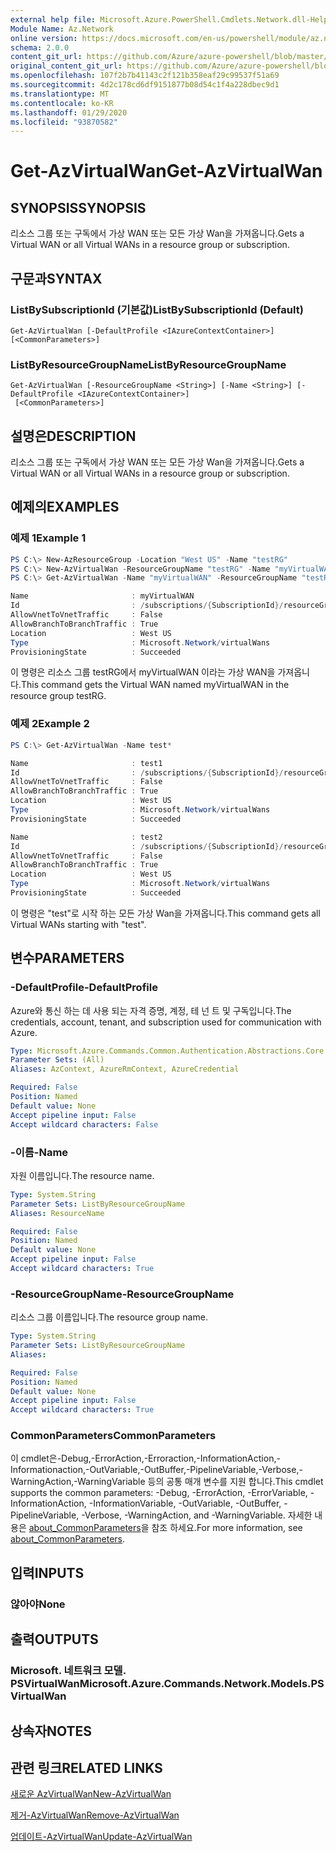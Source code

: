 ```yaml
---
external help file: Microsoft.Azure.PowerShell.Cmdlets.Network.dll-Help.xml
Module Name: Az.Network
online version: https://docs.microsoft.com/en-us/powershell/module/az.network/get-azvirtualwan
schema: 2.0.0
content_git_url: https://github.com/Azure/azure-powershell/blob/master/src/Network/Network/help/Get-AzVirtualWan.md
original_content_git_url: https://github.com/Azure/azure-powershell/blob/master/src/Network/Network/help/Get-AzVirtualWan.md
ms.openlocfilehash: 107f2b7b41143c2f121b358eaf29c99537f51a69
ms.sourcegitcommit: 4d2c178cd6df9151877b08d54c1f4a228dbec9d1
ms.translationtype: MT
ms.contentlocale: ko-KR
ms.lasthandoff: 01/29/2020
ms.locfileid: "93870582"
---
```

# <span data-ttu-id="28323-101">Get-AzVirtualWan</span><span class="sxs-lookup"><span data-stu-id="28323-101">Get-AzVirtualWan</span></span>

## <span data-ttu-id="28323-102">SYNOPSIS</span><span class="sxs-lookup"><span data-stu-id="28323-102">SYNOPSIS</span></span>
<span data-ttu-id="28323-103">리소스 그룹 또는 구독에서 가상 WAN 또는 모든 가상 Wan을 가져옵니다.</span><span class="sxs-lookup"><span data-stu-id="28323-103">Gets a Virtual WAN or all Virtual WANs in a resource group or subscription.</span></span>

## <span data-ttu-id="28323-104">구문과</span><span class="sxs-lookup"><span data-stu-id="28323-104">SYNTAX</span></span>

### <span data-ttu-id="28323-105">ListBySubscriptionId (기본값)</span><span class="sxs-lookup"><span data-stu-id="28323-105">ListBySubscriptionId (Default)</span></span>
```
Get-AzVirtualWan [-DefaultProfile <IAzureContextContainer>] [<CommonParameters>]
```

### <span data-ttu-id="28323-106">ListByResourceGroupName</span><span class="sxs-lookup"><span data-stu-id="28323-106">ListByResourceGroupName</span></span>
```
Get-AzVirtualWan [-ResourceGroupName <String>] [-Name <String>] [-DefaultProfile <IAzureContextContainer>]
 [<CommonParameters>]
```

## <span data-ttu-id="28323-107">설명은</span><span class="sxs-lookup"><span data-stu-id="28323-107">DESCRIPTION</span></span>
<span data-ttu-id="28323-108">리소스 그룹 또는 구독에서 가상 WAN 또는 모든 가상 Wan을 가져옵니다.</span><span class="sxs-lookup"><span data-stu-id="28323-108">Gets a Virtual WAN or all Virtual WANs in a resource group or subscription.</span></span>

## <span data-ttu-id="28323-109">예제의</span><span class="sxs-lookup"><span data-stu-id="28323-109">EXAMPLES</span></span>

### <span data-ttu-id="28323-110">예제 1</span><span class="sxs-lookup"><span data-stu-id="28323-110">Example 1</span></span>

```powershell
PS C:\> New-AzResourceGroup -Location "West US" -Name "testRG" 
PS C:\> New-AzVirtualWan -ResourceGroupName "testRG" -Name "myVirtualWAN" -Location "West US" -AllowBranchToBranchTraffic $true
PS C:\> Get-AzVirtualWan -Name "myVirtualWAN" -ResourceGroupName "testRG"

Name                       : myVirtualWAN
Id                         : /subscriptions/{SubscriptionId}/resourceGroups/testRG/providers/Microsoft.Network/virtualWans/myVirtualWAN
AllowVnetToVnetTraffic     : False
AllowBranchToBranchTraffic : True
Location                   : West US
Type                       : Microsoft.Network/virtualWans
ProvisioningState          : Succeeded
```

<span data-ttu-id="28323-111">이 명령은 리소스 그룹 testRG에서 myVirtualWAN 이라는 가상 WAN을 가져옵니다.</span><span class="sxs-lookup"><span data-stu-id="28323-111">This command gets the Virtual WAN named myVirtualWAN in the resource group testRG.</span></span>

### <span data-ttu-id="28323-112">예제 2</span><span class="sxs-lookup"><span data-stu-id="28323-112">Example 2</span></span>

```powershell
PS C:\> Get-AzVirtualWan -Name test*

Name                       : test1
Id                         : /subscriptions/{SubscriptionId}/resourceGroups/testRG/providers/Microsoft.Network/virtualWans/test1
AllowVnetToVnetTraffic     : False
AllowBranchToBranchTraffic : True
Location                   : West US
Type                       : Microsoft.Network/virtualWans
ProvisioningState          : Succeeded

Name                       : test2
Id                         : /subscriptions/{SubscriptionId}/resourceGroups/testRG/providers/Microsoft.Network/virtualWans/test2
AllowVnetToVnetTraffic     : False
AllowBranchToBranchTraffic : True
Location                   : West US
Type                       : Microsoft.Network/virtualWans
ProvisioningState          : Succeeded
```

<span data-ttu-id="28323-113">이 명령은 "test"로 시작 하는 모든 가상 Wan을 가져옵니다.</span><span class="sxs-lookup"><span data-stu-id="28323-113">This command gets all Virtual WANs starting with "test".</span></span>

## <span data-ttu-id="28323-114">변수</span><span class="sxs-lookup"><span data-stu-id="28323-114">PARAMETERS</span></span>

### <span data-ttu-id="28323-115">-DefaultProfile</span><span class="sxs-lookup"><span data-stu-id="28323-115">-DefaultProfile</span></span>
<span data-ttu-id="28323-116">Azure와 통신 하는 데 사용 되는 자격 증명, 계정, 테 넌 트 및 구독입니다.</span><span class="sxs-lookup"><span data-stu-id="28323-116">The credentials, account, tenant, and subscription used for communication with Azure.</span></span>

```yaml
Type: Microsoft.Azure.Commands.Common.Authentication.Abstractions.Core.IAzureContextContainer
Parameter Sets: (All)
Aliases: AzContext, AzureRmContext, AzureCredential

Required: False
Position: Named
Default value: None
Accept pipeline input: False
Accept wildcard characters: False
```

### <span data-ttu-id="28323-117">-이름</span><span class="sxs-lookup"><span data-stu-id="28323-117">-Name</span></span>
<span data-ttu-id="28323-118">자원 이름입니다.</span><span class="sxs-lookup"><span data-stu-id="28323-118">The resource name.</span></span>

```yaml
Type: System.String
Parameter Sets: ListByResourceGroupName
Aliases: ResourceName

Required: False
Position: Named
Default value: None
Accept pipeline input: False
Accept wildcard characters: True
```

### <span data-ttu-id="28323-119">-ResourceGroupName</span><span class="sxs-lookup"><span data-stu-id="28323-119">-ResourceGroupName</span></span>
<span data-ttu-id="28323-120">리소스 그룹 이름입니다.</span><span class="sxs-lookup"><span data-stu-id="28323-120">The resource group name.</span></span>

```yaml
Type: System.String
Parameter Sets: ListByResourceGroupName
Aliases:

Required: False
Position: Named
Default value: None
Accept pipeline input: False
Accept wildcard characters: True
```

### <span data-ttu-id="28323-121">CommonParameters</span><span class="sxs-lookup"><span data-stu-id="28323-121">CommonParameters</span></span>
<span data-ttu-id="28323-122">이 cmdlet은-Debug,-ErrorAction,-Erroraction,-InformationAction,-Informationaction,-OutVariable,-OutBuffer,-PipelineVariable,-Verbose,-WarningAction,-WarningVariable 등의 공통 매개 변수를 지원 합니다.</span><span class="sxs-lookup"><span data-stu-id="28323-122">This cmdlet supports the common parameters: -Debug, -ErrorAction, -ErrorVariable, -InformationAction, -InformationVariable, -OutVariable, -OutBuffer, -PipelineVariable, -Verbose, -WarningAction, and -WarningVariable.</span></span> <span data-ttu-id="28323-123">자세한 내용은 [about_CommonParameters](https://go.microsoft.com/fwlink/?LinkID=113216)을 참조 하세요.</span><span class="sxs-lookup"><span data-stu-id="28323-123">For more information, see [about_CommonParameters](https://go.microsoft.com/fwlink/?LinkID=113216).</span></span>

## <span data-ttu-id="28323-124">입력</span><span class="sxs-lookup"><span data-stu-id="28323-124">INPUTS</span></span>

### <span data-ttu-id="28323-125">않아야</span><span class="sxs-lookup"><span data-stu-id="28323-125">None</span></span>

## <span data-ttu-id="28323-126">출력</span><span class="sxs-lookup"><span data-stu-id="28323-126">OUTPUTS</span></span>

### <span data-ttu-id="28323-127">Microsoft. 네트워크 모델. PSVirtualWan</span><span class="sxs-lookup"><span data-stu-id="28323-127">Microsoft.Azure.Commands.Network.Models.PSVirtualWan</span></span>

## <span data-ttu-id="28323-128">상속자</span><span class="sxs-lookup"><span data-stu-id="28323-128">NOTES</span></span>

## <span data-ttu-id="28323-129">관련 링크</span><span class="sxs-lookup"><span data-stu-id="28323-129">RELATED LINKS</span></span>

[<span data-ttu-id="28323-130">새로운 AzVirtualWan</span><span class="sxs-lookup"><span data-stu-id="28323-130">New-AzVirtualWan</span></span>](./New-AzVirtualWan.md)

[<span data-ttu-id="28323-131">제거-AzVirtualWan</span><span class="sxs-lookup"><span data-stu-id="28323-131">Remove-AzVirtualWan</span></span>](./Remove-AzVirtualWan.md)

[<span data-ttu-id="28323-132">업데이트-AzVirtualWan</span><span class="sxs-lookup"><span data-stu-id="28323-132">Update-AzVirtualWan</span></span>](./Update-AzVirtualWan.md)
